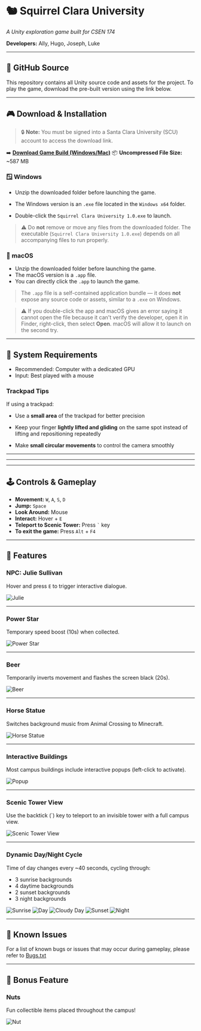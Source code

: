 # 🐿️ Squirrel Clara University

*A Unity exploration game built for CSEN 174*

**Developers:** Ally, Hugo, Joseph, Luke

---

## 📂 GitHub Source

This repository contains all Unity source code and assets for the project.
To play the game, download the pre-built version using the link below.

---

## 🎮 Download & Installation

> 🔒 **Note:** You must be signed into a Santa Clara University (SCU) account to access the download link.

➡️ **[Download Game Build (Windows/Mac)](https://drive.google.com/drive/folders/1JYLy-8yQQtKGHU8syXW8pfBpDEwub8Rj?usp=sharing)**
📦 **Uncompressed File Size:** \~587 MB

### 🪟 Windows

* Unzip the downloaded folder before launching the game.
* The Windows version is an `.exe` file located in the `Windows x64` folder.

* Double-click the `Squirrel Clara University 1.0.exe` to launch.

> ⚠️ Do **not** remove or move any files from the downloaded folder. The executable (`Squirrel Clara University 1.0.exe`) depends on all accompanying files to run properly.

### 🍎 macOS

* Unzip the downloaded folder before launching the game.
* The macOS version is a `.app` file.
* You can directly click the `.app` to launch the game.

> The `.app` file is a self-contained application bundle — it does **not** expose any source code or assets, similar to a `.exe` on Windows.

> ⚠️ If you double-click the app and macOS gives an error saying it cannot open the file because it can't verify the developer, open it in Finder, right-click, then select **Open**. macOS will allow it to launch on the second try.

---

## 🧠 System Requirements

* Recommended: Computer with a dedicated GPU
* Input: Best played with a mouse

### Trackpad Tips

If using a trackpad:

* Use a **small area** of the trackpad for better precision

* Keep your finger **lightly lifted and gliding** on the same spot instead of lifting and repositioning repeatedly

* Make **small circular movements** to control the camera smoothly

---
---
---

## 🕹️ Controls & Gameplay

* **Movement:** `W`, `A`, `S`, `D`
* **Jump:** `Space`
* **Look Around:** Mouse
* **Interact:** Hover + `E`
* **Teleport to Scenic Tower:** Press `` ` `` key
* **To exit the game:** Press `Alt` + `F4`

---

## 🌟 Features

### NPC: Julie Sullivan

Hover and press `E` to trigger interactive dialogue.

![Julie](readme_images/julie.png)

---

### Power Star

Temporary speed boost (10s) when collected.

![Power Star](readme_images/star.png)

---

### Beer

Temporarily inverts movement and flashes the screen black (20s).

![Beer](readme_images/beer.png)

---

### Horse Statue

Switches background music from Animal Crossing to Minecraft.

![Horse Statue](readme_images/horse.png)

---

### Interactive Buildings

Most campus buildings include interactive popups (left-click to activate).

![Popup](readme_images/popup.png)

---

### Scenic Tower View

Use the backtick (\`) key to teleport to an invisible tower with a full campus view.

![Scenic Tower View](readme_images/campus.png)

---

### Dynamic Day/Night Cycle

Time of day changes every \~40 seconds, cycling through:

* 3 sunrise backgrounds
* 4 daytime backgrounds
* 2 sunset backgrounds
* 3 night backgrounds

![Sunrise](readme_images/sunrise.png)
![Day](readme_images/day.png)
![Cloudy Day](readme_images/cloudy.png)
![Sunset](readme_images/sunset.png)
![Night](readme_images/night.png)

---

## 🐞 Known Issues

For a list of known bugs or issues that may occur during gameplay, please refer to [Bugs.txt](./Bugs.txt)

---

## 🌰 Bonus Feature

### Nuts

Fun collectible items placed throughout the campus!

![Nut](readme_images/nut.png)
